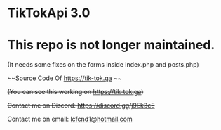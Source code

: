 # TikTokApi 3.0
# This repo is not longer maintained.

(It needs some fixes on the forms inside index.php and posts.php)

~~Source Code Of  https://tik-tok.ga ~~

~~(You can see this working on https://tik-tok.ga)~~

~~Contact me on Discord: https://discord.gg/j9Ek3cE~~

Contact me on email: lcfcnd1@hotmail.com
